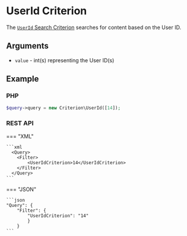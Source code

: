# UserId Criterion

The [`UserId` Search Criterion](https://github.com/ibexa/core/blob/main/src/contracts/Repository/Values/Content/Query/Criterion/UserId.php)
searches for content based on the User ID.

## Arguments

- `value` - int(s) representing the User ID(s)

## Example

### PHP

``` php
$query->query = new Criterion\UserId([14]);
```

### REST API

=== "XML"

    ```xml
      <Query>
        <Filter>
            <UserIdCriterion>14</UserIdCriterion>
        </Filter>
      </Query>
    ```

=== "JSON"

    ```json
    "Query": {
        "Filter": {
            "UserIdCriterion": "14"
            }
        }
    ```
